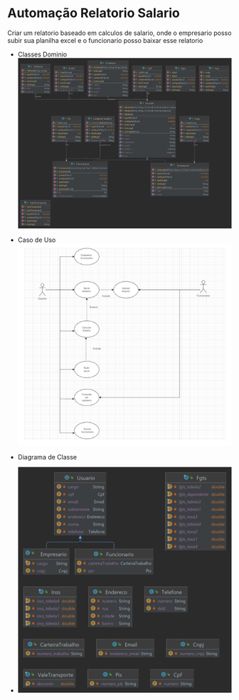 # Automação Relatorio Salario

Criar um relatorio baseado em calculos de salario, onde o empresario posso subir sua planilha excel e o funcionario posso baixar esse relatorio



* Classes Dominio 
![img.png](../image/img_dominio.png)

  
* Caso de Uso
![](../image/img_1.png)


* Diagrama de Classe
* ![img.png](../image/img.png)